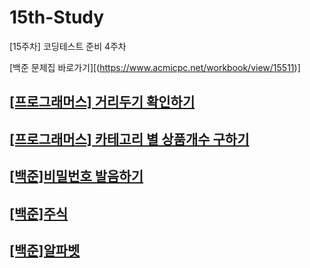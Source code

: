 # 15th-Study
[15주차] 코딩테스트 준비 4주차

[백준 문제집 바로가기][(https://www.acmicpc.net/workbook/view/15511)]

## [[프로그래머스] 거리두기 확인하기](https://github.com/Solving-this-Problem/15th_study/tree/main/%EA%B1%B0%EB%A6%AC%EB%91%90%EA%B8%B0%20%ED%99%95%EC%9D%B8%ED%95%98%EA%B8%B0)
## [[프로그래머스] 카테고리 별 상품개수 구하기](https://github.com/Solving-this-Problem/15th_study/tree/main/%EC%B9%B4%ED%85%8C%EA%B3%A0%EB%A6%AC%20%EB%B3%84%20%EC%83%81%ED%92%88%EA%B0%9C%EC%88%98%EA%B5%AC%ED%95%98%EA%B8%B0)
## [[백준]비밀번호 발음하기](https://github.com/Solving-this-Problem/15th_study/tree/main/%EB%B9%84%EB%B0%80%EB%B2%88%ED%98%B8%EB%B0%9C%EC%9D%8C%ED%95%98%EA%B8%B0)
## [[백준]주식](https://github.com/Solving-this-Problem/15th_study/tree/main/%EC%A3%BC%EC%8B%9D)
## [[백준]알파벳](https://github.com/Solving-this-Problem/15th_study/tree/main/%EC%95%8C%ED%8C%8C%EB%B2%B3)
